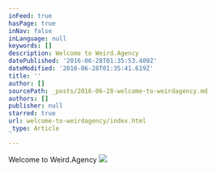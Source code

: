 ```yaml
---
inFeed: true
hasPage: true
inNav: false
inLanguage: null
keywords: []
description: Welcome to Weird.Agency
datePublished: '2016-06-28T01:35:53.409Z'
dateModified: '2016-06-28T01:35:41.619Z'
title: ''
author: []
sourcePath: _posts/2016-06-28-welcome-to-weirdagency.md
authors: []
publisher: null
starred: true
url: welcome-to-weirdagency/index.html
_type: Article

---
```

Welcome to Weird.Agency
![](https://the-grid-user-content.s3-us-west-2.amazonaws.com/b164939d-3123-47d0-89ef-587cfe24e2bc.png)